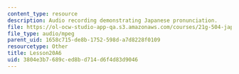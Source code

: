 ```yaml
---
content_type: resource
description: Audio recording demonstrating Japanese pronunciation.
file: https://ol-ocw-studio-app-qa.s3.amazonaws.com/courses/21g-504-japanese-iv-spring-2009/3804e3b7689ced8bd714d6f4d83d9046_Lesson20A6.mp3
file_type: audio/mpeg
parent_uid: 1658c715-de8b-1752-598d-a7d8228f0109
resourcetype: Other
title: Lesson20A6
uid: 3804e3b7-689c-ed8b-d714-d6f4d83d9046
---
```

